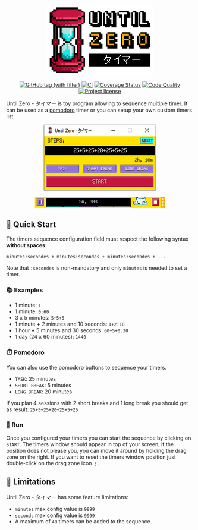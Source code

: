 <p align="center">
    <a href="#readme">
        <img alt="Until Zero - タイマー | logo" src="https://raw.githubusercontent.com/u8slvn/until-zero/main/images/logo-readme.png">
    </a>
</p>
<p align="center">
    <a href="https://github.com/u8slvn/until-zero/releases"><img alt="GitHub tag (with filter)" src="https://img.shields.io/github/v/release/u8slvn/until-zero"></a>
    <a href="https://github.com/u8slvn/until-zero/actions/workflows/ci.yml"><img src="https://img.shields.io/github/actions/workflow/status/u8slvn/until-zero/ci.yml?label=CI" alt="CI"></a>
    <a href="https://coveralls.io/github/u8slvn/until-zero?branch=main"><img src="https://coveralls.io/repos/github/u8slvn/until-zero/badge.svg?branch=main" alt="Coverage Status"></a>
    <a href="https://app.codacy.com/gh/u8slvn/until-zero/dashboard"><img src="https://img.shields.io/codacy/grade/4eef0ac6cf9c4c5c90141316b723d2da" alt="Code Quality"></a>
    <a href="https://github.com/u8slvn/until-zero"><img src="https://img.shields.io/github/license/u8slvn/until-zero" alt="Project license"></a>
</p>

Until Zero - タイマー is toy program allowing to sequence multiple timer. It can be used as a [pomodoro](https://en.wikipedia.org/wiki/Pomodoro_Technique) timer or you can setup your own custom timers list.

<p align="center">
    <a href="#readme">
        <img alt="Until Zero - タイマー | main window" src="https://raw.githubusercontent.com/u8slvn/until-zero/main/images/until-zero-main-window.jpg">
    </a>
</p>

<p align="center">
    <a href="#readme">
        <img alt="Until Zero - タイマー | timers window" src="https://raw.githubusercontent.com/u8slvn/until-zero/main/images/until-zero-timers-window.gif">
    </a>
</p>

## 🚀 Quick Start

The timers sequence configuration field must respect the following syntax **without spaces**:

```
minutes:secondes + minutes:secondes + minutes:secondes + ...
```

Note that `:secondes` is non-mandatory and only `minutes` is needed to set a timer.

### 📚 Examples

- 1 minute: `1`
- 1 minute: `0:60`
- 3 x 5 minutes: `5+5+5`
- 1 minute **+** 2 minutes and 10 seconds: `1+2:10`
- 1 hour **+** 5 minutes and 30 seconds: `60+5+0:30`
- 1 day (24 x 60 minutes): `1440`

### ⏱️ Pomodoro

You can also use the pomodoro buttons to sequence your timers.

- `TASK`: 25 minutes
- `SHORT BREAK`: 5 minutes
- `LONG BREAK`: 20 minutes

If you plan 4 sessions with 2 short breaks and 1 long break you should get as result: `25+5+25+20+25+5+25`

### 🏁 Run

Once you configured your timers you can start the sequence by clicking on `START`. The timers window should appear in top of your screen, if the position does not please you, you can move it around by holding the drag zone on the right. If you want to reset the timers window position just double-click on the drag zone icon `⋮`.

## 🛑 Limitations

Until Zero - タイマー has some feature limitations:

- `minutes` max config value is `9999`
- `seconds` max config value is `9999`
- A maximum of `40` timers can be added to the sequence.
